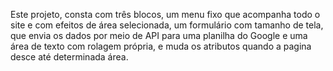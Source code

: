 Este projeto, consta com três blocos, um menu fixo que acompanha todo o site e com efeitos de área selecionada, um formulário com tamanho de tela, que envia os dados por meio de API para uma planilha do Google e uma área de texto com rolagem própria, e muda os atributos quando a pagina desce até determinada área.